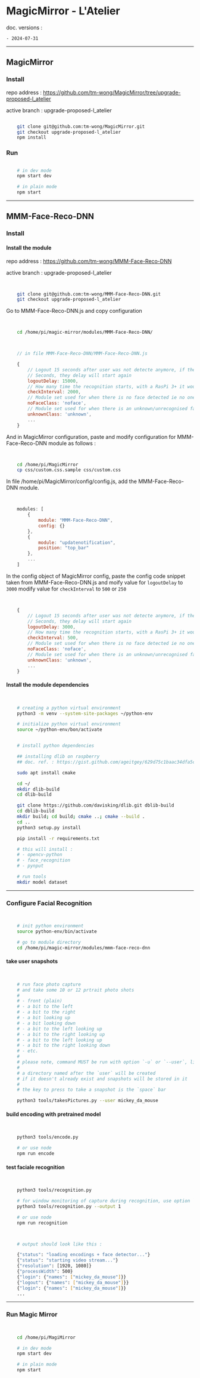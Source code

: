 
# MagicMirror - L'Atelier

doc. versions :

	- 2024-07-31

---


## MagicMirror

### Install

repo address : https://github.com/tm-wong/MagicMirror/tree/upgrade-proposed-l_atelier

active branch : upgrade-proposed-l_atelier

```bash

	git clone git@github.com:tm-wong/MagicMirror.git
	git checkout upgrade-proposed-l_atelier
	npm install

```

### Run

```bash

	# in dev mode
	npm start dev

	# in plain mode
	npm start

```


---



## MMM-Face-Reco-DNN


### Install


#### Install the module

repo address : https://github.com/tm-wong/MMM-Face-Reco-DNN

active branch : upgrade-proposed-l_atelier


```bash


	git clone git@github.com:tm-wong/MMM-Face-Reco-DNN.git
	git checkout upgrade-proposed-l_atelier


```


Go to MMM-Face-Reco-DNN.js and copy configuration

```bash


	cd /home/pi/magic-mirror/modules/MMM-Face-Reco-DNN/


```


```JavaScript


	// in file MMM-Face-Reco-DNN/MMM-Face-Reco-DNN.js

	{
	    // Logout 15 seconds after user was not detecte anymore, if they will be detected between this 15
	    // Seconds, they delay will start again
	    logoutDelay: 15000,
	    // How many time the recognition starts, with a RasPi 3+ it would be good every 2 seconds
	    checkInterval: 2000,
	    // Module set used for when there is no face detected ie no one is in front of the camera
	    noFaceClass: 'noface',
	    // Module set used for when there is an unknown/unrecognised face detected
	    unknownClass: 'unknown',
	    ...
	}


```

And in MagicMirror configuration, paste and modify configuration for MMM-Face-Reco-DNN module as follows :

```bash


	cd /home/pi/MagicMirror
	cp css/custom.css.sample css/custom.css


```


In file /home/pi/MagicMirror/config/config.js, add the MMM-Face-Reco-DNN module.

```JavaScript


	modules: [
		{
			module: "MMM-Face-Reco-DNN",
			config: {}
		},
		{
			module: "updatenotification",
			position: "top_bar"
		},
		...
	]


```

In the config object of MagicMirror config, paste the config code snippet taken from MMM-Face-Reco-DNN.js
and moify value for `logoutDelay` to `3000` modify value for `checkInterval` to `500` or `250`


```JavaScript


	{
	    // Logout 15 seconds after user was not detecte anymore, if they will be detected between this 15
	    // Seconds, they delay will start again
	    logoutDelay: 3000,
	    // How many time the recognition starts, with a RasPi 3+ it would be good every 2 seconds
	    checkInterval: 500,
	    // Module set used for when there is no face detected ie no one is in front of the camera
	    noFaceClass: 'noface',
	    // Module set used for when there is an unknown/unrecognised face detected
	    unknownClass: 'unknown',
	    ...
	}


```


#### Install the module dependencies


```bash


	# creating a python virtual environment
	python3 -m venv --system-site-packages ~/python-env

	# initialize python virtual environment
	source ~/python-env/bon/activate


	# install python dependencies

	## installing dlib on raspberry
	## doc. ref. : https://gist.github.com/ageitgey/629d75c1baac34dfa5ca2a1928a7aeaf

	sudo apt install cmake

	cd ~/
	mkdir dlib-build
	cd dlib-build

	git clone https://github.com/davisking/dlib.git dblib-build
	cd dblib-build
	mkdir build; cd build; cmake ..; cmake --build .
	cd ..
	python3 setup.py install

	pip install -r requirements.txt

	# this will install :
	# - opencv-python
	# - face_recognition
	# - pynput

	# run tools
	mkdir model dataset


```

---


### Configure Facial Recognition

```bash


	# init python environment
	source python-env/bin/activate

	# go to module directory
	cd /home/pi/magic-mirror/modules/mmm-face-reco-dnn

```


#### take user snapshots

```bash


	# run face photo capture
	# and take some 10 or 12 prtrait photo shots
	# 
	# - front (plain)
	# - a bit to the left
	# - a bit to the right
	# - a bit looking up
	# - a bit looking down
	# - a bit to the left looking up
	# - a bit to the right looking up
	# - a bit to the left looking up
	# - a bit to the right looking down
	# - etc. 
	# 
	# please note, command MUST be run with option `-u` or `--user`, like below :
	# 
	# a directory named after the `user` will be created
	# if it doesn't already exist and snapshots will be stored in it
	# 
	# the key to press to take a snapshot is the `space` bar

	python3 tools/takesPictures.py --user mickey_da_mouse


```


#### build encoding with pretrained model

```bash


	python3 tools/encode.py

	# or use node
	npm run encode


```


#### test faciale recognition

```bash


	python3 tools/recognition.py

	# for window monitoring of capture during recognition, use option `-o` or `--output`
	python3 tools/recognition.py --output 1

	# or use node
	npm run recognition


```

```bash


	# output should look like this :

	{"status": "loading encodings + face detector..."}
	{"status": "starting video stream..."}
	{"resolution": [1920, 1080]}
	{"processWidth": 500}
	{"login": {"names": ["mickey_da_mouse"]}}
	{"logout": {"names": ["mickey_da_mouse"]}}
	{"login": {"names": ["mickey_da_mouse"]}}
	...


```


---


### Run Magic Mirror

```bash


	cd /home/pi/MagiMirror

	# in dev mode
	npm start dev

	# in plain mode
	npm start


```

